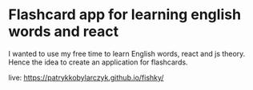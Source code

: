 # Flashcard app for learning english words and react

 I wanted to use my free time to learn English words, react and js theory. Hence the idea to create an application for flashcards.

live: https://patrykkobylarczyk.github.io/fishky/
